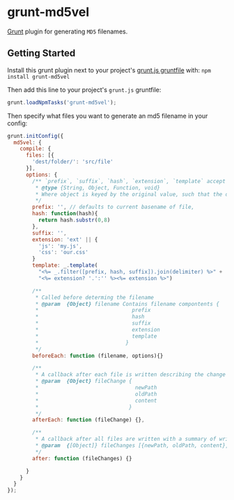 # grunt-md5vel

[Grunt][grunt] plugin for generating `MD5` filenames.

## Getting Started

Install this grunt plugin next to your project's [grunt.js gruntfile][getting_started] with: `npm install grunt-md5vel`

Then add this line to your project's `grunt.js` gruntfile:

```javascript
grunt.loadNpmTasks('grunt-md5vel');
```

Then specify what files you want to generate an md5 filename in your config:

```javascript
grunt.initConfig({
  md5vel: {
    compile: {
      files: [{
        'dest/folder/': 'src/file'
      }],
      options: {
        /** `prefix`, `suffix`, `hash`, `extension`, `template` accept `string`, `function` and `object`
         * @type {String, Object, Function, void}
         * Where object is keyed by the original value, such that the destinations file extension would become `new.dist.js` with the option `{ 'js': 'new.dist.js' }` for `script.js`
         */
        prefix: '', // defaults to current basename of file,
        hash: function(hash){
          return hash.substr(0,8)
        },
        suffix: '',
        extension: 'ext' || {
          'js': 'my.js',
          'css': 'our.css'
        } 
        template: _.template(
          "<%= _.filter([prefix, hash, suffix]).join(delimiter) %>" +
          "<%= extension? '.':'' %><%= extension %>")

        /**
         * Called before determing the filename
         * @param  {Object} filename Contains filename compontents { 
         *                              prefix 
         *                              hash
         *                              suffix
         *                              extension 
         *                              template 
         *                            }
         */
        beforeEach: function (filename, options){}

        /**
         * A callback after each file is written describing the change
         * @param  {Object} fileChange {
         *                               newPath
         *                               oldPath
         *                               content
         *                             }
         */
        afterEach: function (fileChange) {},

        /**
         * A callback after all files are written with a summary of writes
         * @param  {[Object]} fileChanges [{newPath, oldPath, content}, …}]
         */
        after: function (fileChanges) {}

      }
    }
  }
});
```

[grunt]: https://github.com/cowboy/grunt
[getting_started]: https://github.com/cowboy/grunt/blob/master/docs/getting_started.md
